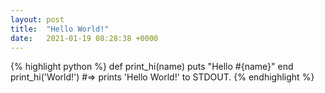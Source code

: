 ```yaml
---
layout: post
title:  "Hello World!"
date:   2021-01-19 08:28:38 +0000
---
```


{% highlight python %}
def print_hi(name)
  puts "Hello #{name}"
end
print_hi('World!')
#=> prints 'Hello World!' to STDOUT.
{% endhighlight %}